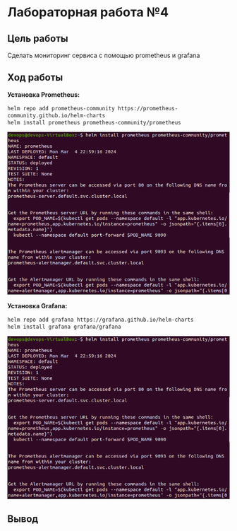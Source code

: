 # Лабораторная работа №4

## Цель работы

Сделать мониторинг сервиса с помощью prometheus и grafana

## Ход работы

**Установка Prometheus:**
```
helm repo add prometheus-community https://prometheus-community.github.io/helm-charts
helm install prometheus prometheus-community/prometheus
```
<p align="center">
    <img src="./images/img-1.png">
</p>

**Установка Grafana:**
```
helm repo add grafana https://grafana.github.io/helm-charts
helm install grafana grafana/grafana
```
<p align="center">
    <img src="./images/img-1.png">
</p>



## Вывод

